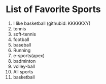 # List of Favorite Sports
1. I like basketball (githubid: KKKKKXY)
2. tennis
3. soft-tennis
4. football
5. baseball
6. Running
7. e-sports(apex)
8. badminton
9. volley-ball
10. All sports
11. basketball
